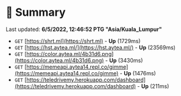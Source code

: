 # 📖 Summary
Last updated: **6/5/2022, 12:46:52 PTG "Asia/Kuala_Lumpur"**

- `GET` [https://shrt.ml](https://shrt.ml) - **Up** (1729ms)
- `GET` [https://hst.aytea.ml/](https://hst.aytea.ml/) - **Up** (23569ms)
- `GET` [https://color.aytea.ml/4b31d6.png](https://color.aytea.ml/4b31d6.png) - **Up** (3430ms)
- `GET` [https://memeapi.aytea14.repl.co/gimme](https://memeapi.aytea14.repl.co/gimme) - **Up** (1476ms)
- `GET` [https://teledrivemy.herokuapp.com/dashboard](https://teledrivemy.herokuapp.com/dashboard) - **Up** (211ms)
